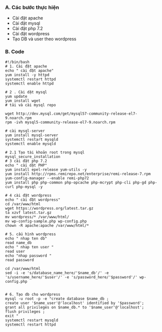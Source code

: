 ﻿### A. Các bước thực hiện - Cài đặt apache- Cài đặt mysql- Cài đặt php 7.2- Cài đặt wordpress- Tạo DB và user theo wordpress### B. Code```#!/bin/bash# 1. Cài đặt apacheecho " cài đặt apache"yum install -y httpdsystemctl restart httpdsystemctl enable httpd# 2 . Cài dặt mysqlyum updateyum install wget# tải và cài mysql repowget http://dev.mysql.com/get/mysql57-community-release-el7-9.noarch.rpmrpm -ivh mysql5-community-release-el7-9.noarch.rpm# cài mysql-serveryum install mysql-serversystemctl restart mysqldsystemctl enable mysqld# 2.1 Tạo tài khoản root trong mysqlmysql_secure_installation# 3 cài đặt php 7.2echo " cài dặt PHP"yum install epel-release yum-utils -yyum install http://rpms.remirepo.net/enterprise/remi-release-7.rpmyum-config-manager --enable remi-php72yum install php php-common php-opcache php-mcrypt php-cli php-gd php-curl php-mysql -y# 4 cài đặt wordpressecho " cài đặt wordpress"cd /var/www/htmlwget https://wordpress.org/latest.tar.gztả xzvf latest.tar.gzmv wordpress/* /var/www/html/mv wp-config-sample.php wp-config.phpchown -R apache:apache /var/www/html/*# 5. cấu hình wordpressecho " nhap ten db"read name_dbecho " nhap ten user "read userecho "nhap password "read passwordcd /var/www/htmlsed -i -e 's/database_name_here/'$name_db'/' -e 's/username_here/'$user'/' -e 's/password_here/'$password'/' wp-config.php# 6. Tạo db cho wordpressmysql -u root -p -e "create database $name_db ;create user '$name_user'@'localhost' identified by '$password';grant all privileges on $name_db.* to '$name_user'@'localhost';flush privileges ;exit "systemctl restart mysqld systemctl restart httpd```